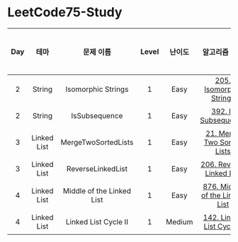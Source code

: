 # LeetCode75-Study

| Day|테마|문제 이름|Level|난이도|알고리즘 태그|풀이 내용|
| :--:|:--:|:--:|:--:|:--:|:--:|:--:|
| 2 |String|Isomorphic Strings | 1 | Easy | [205. Isomorphic Strings](https://leetcode.com/problems/isomorphic-strings/) | [풀이](https://github.com/ChaejinE/LeetCode75-Study/blob/main/day2/IsomorphicStrings.md)
| 2 |String|IsSubsequence | 1 | Easy | [392. Is Subsequence](https://leetcode.com/problems/is-subsequence/submissions/) | [풀이](https://github.com/ChaejinE/LeetCode75-Study/blob/main/day2/IsSubsequence.md)
| 3 |Linked List|MergeTwoSortedLists | 1 | Easy | [21. Merge Two Sorted Lists](https://leetcode.com/problems/merge-two-sorted-lists/?envType=study-plan&id=level-1) | [풀이](https://github.com/ChaejinE/LeetCode75-Study/blob/main/day3/MergeTwoSortedLists.md)
| 3 |Linked List|ReverseLinkedList | 1 | Easy | [206. Reverse Linked List](https://leetcode.com/problems/reverse-linked-list/) | [풀이](https://github.com/ChaejinE/LeetCode75-Study/blob/main/day3/ReverseLinkedList.md)
| 4 |Linked List|Middle of the Linked List | 1 | Easy | [876. Middle of the Linked List](https://leetcode.com/problems/middle-of-the-linked-list/?envType=study-plan&id=level-1) | [풀이](https://github.com/ChaejinE/LeetCode75-Study/blob/main/day4/MiddleOfTheLinkedList.md)
| 4 |Linked List|Linked List Cycle II | 1 | Medium | [142. Linked List Cycle II](https://leetcode.com/problems/linked-list-cycle-ii/?envType=study-plan&id=level-1) | [풀이](https://github.com/ChaejinE/LeetCode75-Study/blob/main/day4/LinkedListCycleII.md)

